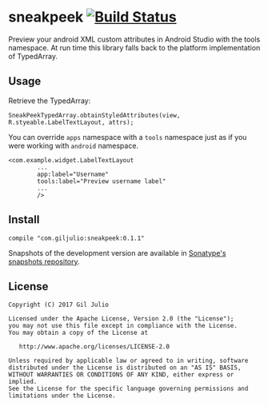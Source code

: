 # sneakpeek [![Build Status](https://travis-ci.org/giljulio/sneakpeek.svg?branch=master)](https://travis-ci.org/giljulio/sneakpeek)

Preview your android XML custom attributes in Android Studio with the tools namespace. At run time this library falls back to the platform implementation of TypedArray.

## Usage

Retrieve the TypedArray:
```
SneakPeekTypedArray.obtainStyledAttributes(view, R.styeable.LabelTextLayout, attrs);
```
You can override `apps` namespace with a `tools` namespace just as if you were working with `android` namespace.
```
<com.example.widget.LabelTextLayout
        ...
        app:label="Username"
        tools:label="Preview username label"
        ...
        />        
```


## Install

```
compile "com.giljulio:sneakpeek:0.1.1"
```
Snapshots of the development version are available in [Sonatype's snapshots repository](https://oss.sonatype.org/content/repositories/snapshots/).

## License
```
Copyright (C) 2017 Gil Julio

Licensed under the Apache License, Version 2.0 (the "License");
you may not use this file except in compliance with the License.
You may obtain a copy of the License at

   http://www.apache.org/licenses/LICENSE-2.0

Unless required by applicable law or agreed to in writing, software
distributed under the License is distributed on an "AS IS" BASIS,
WITHOUT WARRANTIES OR CONDITIONS OF ANY KIND, either express or implied.
See the License for the specific language governing permissions and
limitations under the License.

```